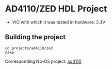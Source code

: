 <!-- no_build_example, no_dts -->

# AD4110/ZED HDL Project

- VIO with which it was tested in hardware: 3.3V

## Building the project

```
cd projects/ad4110/zed
make
```

Corresponding No-OS project: [ad4110](https://github.com/analogdevicesinc/no-OS/tree/main/projects/ad4110)

